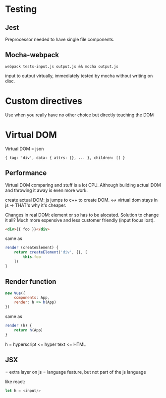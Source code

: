 # Testing

## Jest

Preprocessor needed to have single file components.

## Mocha-webpack

```
webpack tests-input.js output.js && mocha output.js
```
input to output virtually, immediately tested by mocha without writing on disc.

# Custom directives

Use when you really have no other choice but directly touching the DOM

# Virtual DOM

Virtual DOM = json

```
{ tag: 'div', data: { attrs: {}, ... }, children: [] }
```

## Performance

Virtual DOM comparing and stuff is a lot CPU.
Although building actual DOM and throwing it away is even more work.

create actual DOM: js jumps to c++ to create DOM.
<-> virtual dom stays in js -> THAT's why it's cheaper.

Changes in real DOM: element or so has to be alocated.
Solution to change it all? Much more expensive and less customer friendly (input focus lost).

```html
<div>{{ foo }}</div>
```
same as 
```javascript
render (createElement) {
    return createElement('div', {}, [
        this.foo
    ])
}
```

## Render function

```javascript
new Vue({
    components: App,
    render: h => h(App)
})
```
same as
```javascript
render (h) {
    return h(App)
}
```

h = hyperscript <= hyper text <= HTML

## JSX

= extra layer on js
= language feature, but not part of the js language

like react:
```javascript
let h = <input/>
```